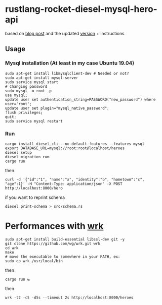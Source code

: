 # rustlang-rocket-diesel-mysql-hero-api
based on [blog post](https://medium.com/sean3z/building-a-restful-crud-api-with-rust-1867308352d8) and the updated [version](https://github.com/clifinger/rustlang-rocket-diesel-mysql-hero-api) + instructions
<!-- diesel migration generate heroes -->

## Usage

### Mysql installation (At least in my case Ubuntu 19.04)
    sudo apt-get install libmysqlclient-dev # Needed or not?
    sudo apt-get install mysql-server
    sudo service mysql start
    # Changing password
    sudo mysql -u root -p
    use mysql;
    update user set authentication_string=PASSWORD("new_password") where user='root';
    update user set plugin="mysql_native_password";
    flush privileges;
    quit;
    sudo service mysql restart
### Run
    cargo install diesel_cli --no-default-features --features mysql
    export DATABASE_URL=mysql://root:root@localhost/heroes
    diesel setup
    diesel migration run
    cargo run
then

    curl -d '{"id":"1", "name":"a", "identity":"b", "hometown":"c", "age":1}' -H "Content-Type: application/json" -X POST http://localhost:8000/hero

if you want to reprint schema

    diesel print-schema > src/schema.rs
    
# Performances with [wrk](https://github.com/wg/wrk)

    sudo apt-get install build-essential libssl-dev git -y
    git clone https://github.com/wg/wrk.git wrk
    cd wrk
    make
    # move the executable to somewhere in your PATH, ex:
    sudo cp wrk /usr/local/bin
then

    cargo run &

then

    wrk -t2 -c5 -d5s --timeout 2s http://localhost:8000/heroes